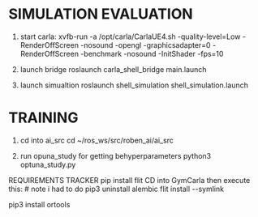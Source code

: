 # SIMULATION EVALUATION

1. start carla:
     xvfb-run -a /opt/carla/CarlaUE4.sh -quality-level=Low -RenderOffScreen -nosound -opengl   -graphicsadapter=0   -RenderOffScreen   -benchmark   -nosound   -InitShader -fps=10


2. launch bridge
    roslaunch carla_shell_bridge main.launch
3. launch simualtion
    roslaunch shell_simulation shell_simulation.launch 


# TRAINING
1. cd into ai_src
    cd ~/ros_ws/src/roben_ai/ai_src

2. run opuna_study for getting behyperparameters
    python3 optuna_study.py




REQUIREMENTS TRACKER
pip install flit
CD into GymCarla then execute this: # note i had to do pip3 uninstall alembic
    flit install --symlink

pip3 install ortools

